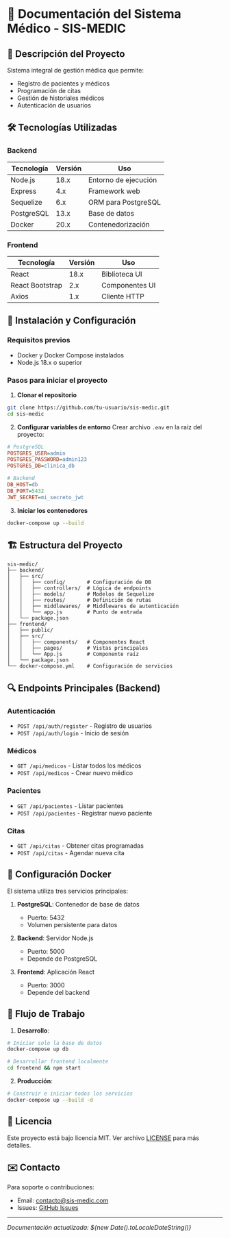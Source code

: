 # 📝 Documentación del Sistema Médico - SIS-MEDIC

## 📌 Descripción del Proyecto

Sistema integral de gestión médica que permite:
- Registro de pacientes y médicos
- Programación de citas
- Gestión de historiales médicos
- Autenticación de usuarios

## 🛠 Tecnologías Utilizadas

### Backend
| Tecnología | Versión | Uso |
|------------|---------|-----|
| Node.js | 18.x | Entorno de ejecución |
| Express | 4.x | Framework web |
| Sequelize | 6.x | ORM para PostgreSQL |
| PostgreSQL | 13.x | Base de datos |
| Docker | 20.x | Contenedorización |

### Frontend
| Tecnología | Versión | Uso |
|------------|---------|-----|
| React | 18.x | Biblioteca UI |
| React Bootstrap | 2.x | Componentes UI |
| Axios | 1.x | Cliente HTTP |

## 🚀 Instalación y Configuración

### Requisitos previos
- Docker y Docker Compose instalados
- Node.js 18.x o superior

### Pasos para iniciar el proyecto

1. **Clonar el repositorio**
```bash
git clone https://github.com/tu-usuario/sis-medic.git
cd sis-medic
```

2. **Configurar variables de entorno**
Crear archivo `.env` en la raíz del proyecto:
```ini
# PostgreSQL
POSTGRES_USER=admin
POSTGRES_PASSWORD=admin123
POSTGRES_DB=clinica_db

# Backend
DB_HOST=db
DB_PORT=5432
JWT_SECRET=mi_secreto_jwt
```

3. **Iniciar los contenedores**
```bash
docker-compose up --build
```

## 🏗 Estructura del Proyecto

```
sis-medic/
├── backend/
│   ├── src/
│   │   ├── config/       # Configuración de DB
│   │   ├── controllers/  # Lógica de endpoints
│   │   ├── models/       # Modelos de Sequelize
│   │   ├── routes/       # Definición de rutas
│   │   ├── middlewares/  # Middlewares de autenticación
│   │   └── app.js        # Punto de entrada
│   └── package.json
├── frontend/
│   ├── public/
│   ├── src/
│   │   ├── components/   # Componentes React
│   │   ├── pages/        # Vistas principales
│   │   └── App.js        # Componente raíz
│   └── package.json
└── docker-compose.yml    # Configuración de servicios
```

## 🔍 Endpoints Principales (Backend)

### Autenticación
- `POST /api/auth/register` - Registro de usuarios
- `POST /api/auth/login` - Inicio de sesión

### Médicos
- `GET /api/medicos` - Listar todos los médicos
- `POST /api/medicos` - Crear nuevo médico

### Pacientes
- `GET /api/pacientes` - Listar pacientes
- `POST /api/pacientes` - Registrar nuevo paciente

### Citas
- `GET /api/citas` - Obtener citas programadas
- `POST /api/citas` - Agendar nueva cita

## 🐳 Configuración Docker

El sistema utiliza tres servicios principales:

1. **PostgreSQL**: Contenedor de base de datos
   - Puerto: 5432
   - Volumen persistente para datos

2. **Backend**: Servidor Node.js
   - Puerto: 5000
   - Depende de PostgreSQL

3. **Frontend**: Aplicación React
   - Puerto: 3000
   - Depende del backend

## 🔄 Flujo de Trabajo

1. **Desarrollo**:
```bash
# Iniciar solo la base de datos
docker-compose up db

# Desarrollar frontend localmente
cd frontend && npm start
```

2. **Producción**:
```bash
# Construir e iniciar todos los servicios
docker-compose up --build -d
```

## 📄 Licencia

Este proyecto está bajo licencia MIT. Ver archivo [LICENSE](LICENSE) para más detalles.

## ✉️ Contacto

Para soporte o contribuciones:
- Email: contacto@sis-medic.com
- Issues: [GitHub Issues](https://github.com/tu-usuario/sis-medic/issues)

---

*Documentación actualizada: ${new Date().toLocaleDateString()}*